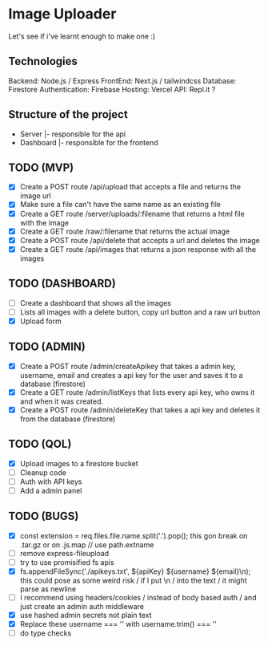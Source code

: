 # Image Uploader

Let's see if i've learnt enough to make one :)

## Technologies

Backend: Node.js / Express
FrontEnd: Next.js / tailwindcss
Database: Firestore
Authentication: Firebase
Hosting: Vercel
API: Repl.it ?

## Structure of the project

- Server
|- responsible for the api
- Dashboard
|- responsible for the frontend

## TODO (MVP)

- [X] Create a POST route /api/upload that accepts a file and returns the image url
- [X] Make sure a file can't have the same name as an existing file
- [X] Create a GET route /server/uploads/:filename that returns a html file with the image
- [X] Create a GET route /raw/:filename that returns the actual image
- [X] Create a POST route /api/delete that accepts a url and deletes the image
- [X] Create a GET route /api/images that returns a json response with all the images

## TODO (DASHBOARD)

- [ ] Create a dashboard that shows all the images
- [ ] Lists all images with a delete button, copy url button and a raw url button
- [X] Upload form

## TODO (ADMIN)

- [X] Create a POST route /admin/createApikey that takes a admin key, username, email and creates a api key for the user and saves it to a database (firestore)
- [X] Create a GET route /admin/listKeys that lists every api key, who owns it and when it was created.
- [X] Create a POST route /admin/deleteKey that takes a api key and deletes it from the database (firestore)

## TODO (QOL)

- [X] Upload images to a firestore bucket
- [ ] Cleanup code
- [ ] Auth with API keys
- [ ] Add a admin panel

## TODO (BUGS)

- [X] const extension = req.files.file.name.split('.').pop(); this gon break on .tar.gz or on .js.map // use path.extname
- [ ] remove express-fileupload
- [ ] try to use promisified fs apis
- [X] fs.appendFileSync('./apikeys.txt', ${apiKey} ${username} ${email}\n); this could pose as some weird risk  / if I put \n / into the text / it might parse as newline
- [ ]  I recommend using headers/cookies / instead of body based auth / and just create an admin auth middleware
- [X] use hashed admin secrets not plain text
- [X] Replace these username === '' with username.trim() === ''
- [ ] do type checks
